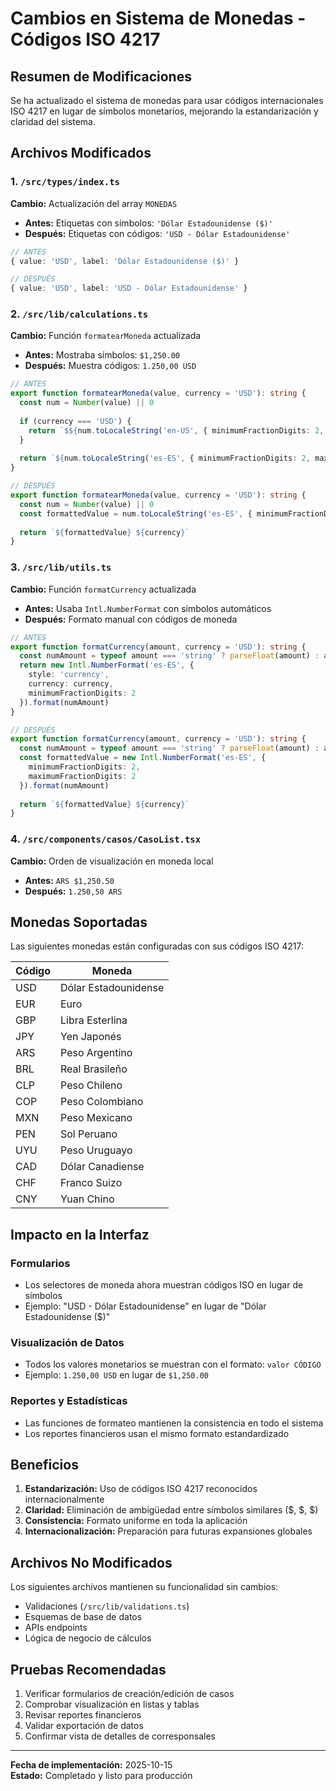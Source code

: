 # Cambios en Sistema de Monedas - Códigos ISO 4217

## Resumen de Modificaciones

Se ha actualizado el sistema de monedas para usar códigos internacionales ISO 4217 en lugar de símbolos monetarios, mejorando la estandarización y claridad del sistema.

## Archivos Modificados

### 1. `/src/types/index.ts`
**Cambio:** Actualización del array `MONEDAS`
- **Antes:** Etiquetas con símbolos: `'Dólar Estadounidense ($)'`
- **Después:** Etiquetas con códigos: `'USD - Dólar Estadounidense'`

```typescript
// ANTES
{ value: 'USD', label: 'Dólar Estadounidense ($)' }

// DESPUÉS  
{ value: 'USD', label: 'USD - Dólar Estadounidense' }
```

### 2. `/src/lib/calculations.ts`
**Cambio:** Función `formatearMoneda` actualizada
- **Antes:** Mostraba símbolos: `$1,250.00`
- **Después:** Muestra códigos: `1.250,00 USD`

```typescript
// ANTES
export function formatearMoneda(value, currency = 'USD'): string {
  const num = Number(value) || 0
  
  if (currency === 'USD') {
    return `$${num.toLocaleString('en-US', { minimumFractionDigits: 2, maximumFractionDigits: 2 })}`
  }
  
  return `${num.toLocaleString('es-ES', { minimumFractionDigits: 2, maximumFractionDigits: 2 })}`
}

// DESPUÉS
export function formatearMoneda(value, currency = 'USD'): string {
  const num = Number(value) || 0
  const formattedValue = num.toLocaleString('es-ES', { minimumFractionDigits: 2, maximumFractionDigits: 2 })
  
  return `${formattedValue} ${currency}`
}
```

### 3. `/src/lib/utils.ts`
**Cambio:** Función `formatCurrency` actualizada
- **Antes:** Usaba `Intl.NumberFormat` con símbolos automáticos
- **Después:** Formato manual con códigos de moneda

```typescript
// ANTES
export function formatCurrency(amount, currency = 'USD'): string {
  const numAmount = typeof amount === 'string' ? parseFloat(amount) : amount
  return new Intl.NumberFormat('es-ES', {
    style: 'currency',
    currency: currency,
    minimumFractionDigits: 2
  }).format(numAmount)
}

// DESPUÉS
export function formatCurrency(amount, currency = 'USD'): string {
  const numAmount = typeof amount === 'string' ? parseFloat(amount) : amount
  const formattedValue = new Intl.NumberFormat('es-ES', {
    minimumFractionDigits: 2,
    maximumFractionDigits: 2
  }).format(numAmount)
  
  return `${formattedValue} ${currency}`
}
```

### 4. `/src/components/casos/CasoList.tsx`
**Cambio:** Orden de visualización en moneda local
- **Antes:** `ARS $1,250.50`
- **Después:** `1.250,50 ARS`

## Monedas Soportadas

Las siguientes monedas están configuradas con sus códigos ISO 4217:

| Código | Moneda |
|--------|--------|
| USD | Dólar Estadounidense |
| EUR | Euro |
| GBP | Libra Esterlina |
| JPY | Yen Japonés |
| ARS | Peso Argentino |
| BRL | Real Brasileño |
| CLP | Peso Chileno |
| COP | Peso Colombiano |
| MXN | Peso Mexicano |
| PEN | Sol Peruano |
| UYU | Peso Uruguayo |
| CAD | Dólar Canadiense |
| CHF | Franco Suizo |
| CNY | Yuan Chino |

## Impacto en la Interfaz

### Formularios
- Los selectores de moneda ahora muestran códigos ISO en lugar de símbolos
- Ejemplo: "USD - Dólar Estadounidense" en lugar de "Dólar Estadounidense ($)"

### Visualización de Datos
- Todos los valores monetarios se muestran con el formato: `valor CÓDIGO`
- Ejemplo: `1.250,00 USD` en lugar de `$1,250.00`

### Reportes y Estadísticas
- Las funciones de formateo mantienen la consistencia en todo el sistema
- Los reportes financieros usan el mismo formato estandardizado

## Beneficios

1. **Estandarización:** Uso de códigos ISO 4217 reconocidos internacionalmente
2. **Claridad:** Eliminación de ambigüedad entre símbolos similares ($, $, $)
3. **Consistencia:** Formato uniforme en toda la aplicación
4. **Internacionalización:** Preparación para futuras expansiones globales

## Archivos No Modificados

Los siguientes archivos mantienen su funcionalidad sin cambios:
- Validaciones (`/src/lib/validations.ts`)
- Esquemas de base de datos
- APIs endpoints
- Lógica de negocio de cálculos

## Pruebas Recomendadas

1. Verificar formularios de creación/edición de casos
2. Comprobar visualización en listas y tablas
3. Revisar reportes financieros
4. Validar exportación de datos
5. Confirmar vista de detalles de corresponsales

---

**Fecha de implementación:** 2025-10-15  
**Estado:** Completado y listo para producción
